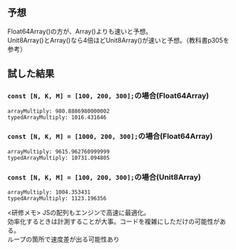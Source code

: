 ## 予想

Float64Array()の方が、Array()よりも速いと予想。  
Unit8Array()とArray()なら4倍ほどUnit8Array()が速いと予想。（教科書p305を参考）

## 試した結果

### `const [N, K, M] = [100, 200, 300];`の場合(Float64Array)

```
arrayMultiply: 980.8886980000002
typedArrayMultiply: 1016.431646
```

### `const [N, K, M] = [1000, 200, 300];`の場合(Float64Array)

```
arrayMultiply: 9615.962760999999
typedArrayMultiply: 10731.094805
```

### `const [N, K, M] = [100, 200, 300];`の場合(Unit8Array)

```
arrayMultiply: 1004.353431
typedArrayMultiply: 1123.196356
```

<研修メモ>
JSの配列もエンジンで高速に最適化。  
効率化するときは計測することが大事。コードを複雑にしただけの可能性がある。  
ループの箇所で速度差が出る可能性あり
